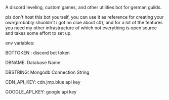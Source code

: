 A discord leveling, custom games, and other utilities bot for german guilds.

pls don't host this bot yourself, you can use it as reference for creating your own(probably shuoldn't i got no clue about c#), 
and for a lot of the features you need my other infrastructure of which not everything is open source and takes some effort to set up.

env variables:

BOTTOKEN : discord bot token

DBNAME: Database Name

DBSTRING: Mongodb Connection String

CDN_API_KEY: cdn.jmp.blue api key

GOOGLE_API_KEY: google api key